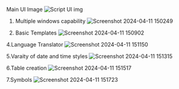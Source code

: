 Main UI Image
![Script UI img](https://github.com/rishi-2410/Script-Modern-Text-Editor/assets/85857942/36ae6071-99ed-4e61-9de2-94b2d340a03b)

1. Multiple windows capability
![Screenshot 2024-04-11 150249](https://github.com/rishi-2410/Script-Modern-Text-Editor/assets/85857942/9190a048-b9d4-47a8-a28d-47a2dd85823b)

3. Basic Templates
![Screenshot 2024-04-11 150902](https://github.com/rishi-2410/Script-Modern-Text-Editor/assets/85857942/6bd1da38-523e-4b34-8cc5-6c3de0b64e16)

4.Language Translator
![Screenshot 2024-04-11 151150](https://github.com/rishi-2410/Script-Modern-Text-Editor/assets/85857942/57271e3d-892a-4d8c-96bc-b7cf487c20be)

5.Varaity of date and time styles
![Screenshot 2024-04-11 151315](https://github.com/rishi-2410/Script-Modern-Text-Editor/assets/85857942/8b4f188b-49bb-4e30-a6df-3d5fbba33cb9)

6.Table creation
![Screenshot 2024-04-11 151517](https://github.com/rishi-2410/Script-Modern-Text-Editor/assets/85857942/b8fa2ead-6e77-48fb-9880-7dbd76d55a78)

7.Symbols
![Screenshot 2024-04-11 151723](https://github.com/rishi-2410/Script-Modern-Text-Editor/assets/85857942/ca6e5382-fcf8-4297-9099-291b94d8d10b)
